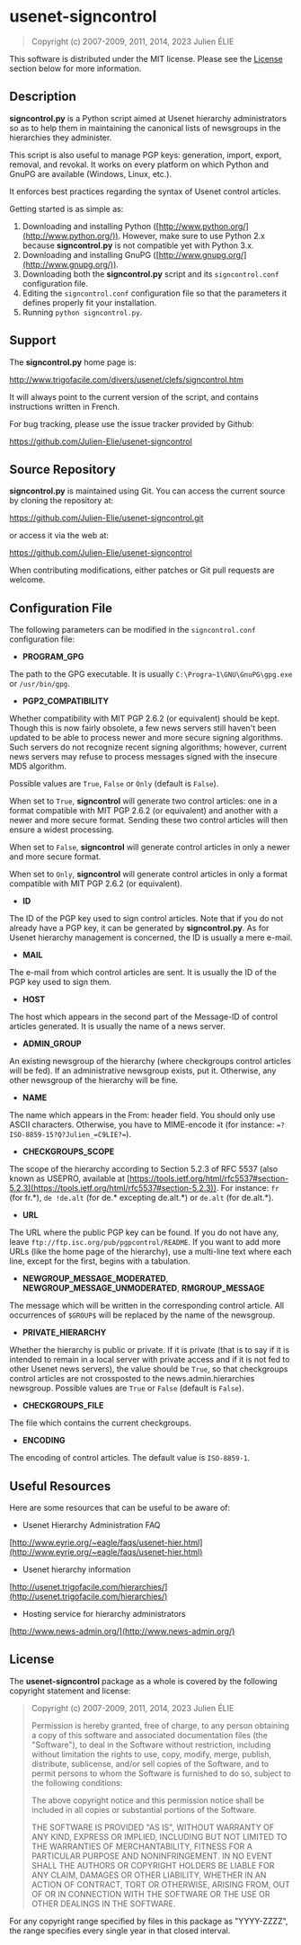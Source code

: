 # usenet-signcontrol

> Copyright (c) 2007-2009, 2011, 2014, 2023 Julien ÉLIE

This software is distributed under the MIT license.  Please see the
[License](#license) section below for more information.

## Description

**signcontrol.py** is a Python script aimed at Usenet hierarchy
administrators so as to help them in maintaining the canonical lists
of newsgroups in the hierarchies they administer.

This script is also useful to manage PGP keys:  generation, import,
export, removal, and revokal.  It works on every platform on which
Python and GnuPG are available (Windows, Linux, etc.).

It enforces best practices regarding the syntax of Usenet control
articles.

Getting started is as simple as:

1. Downloading and installing Python ([http://www.python.org/](http://www.python.org/)).  However,
make sure to use Python 2.x because **signcontrol.py** is not compatible
yet with Python 3.x.
2. Downloading and installing GnuPG ([http://www.gnupg.org/](http://www.gnupg.org/)).
3. Downloading both the **signcontrol.py** script and its `signcontrol.conf`
configuration file.
4. Editing the `signcontrol.conf` configuration file so that the parameters
it defines properly fit your installation.
5. Running `python signcontrol.py`.

## Support

The **signcontrol.py** home page is:

http://www.trigofacile.com/divers/usenet/clefs/signcontrol.htm

It will always point to the current version of the script, and contains
instructions written in French.

For bug tracking, please use the issue tracker provided by Github:

https://github.com/Julien-Elie/usenet-signcontrol

## Source Repository

**signcontrol.py** is maintained using Git.  You can access the current
source by cloning the repository at:

https://github.com/Julien-Elie/usenet-signcontrol.git

or access it via the web at:

https://github.com/Julien-Elie/usenet-signcontrol

When contributing modifications, either patches or Git pull requests
are welcome.

## Configuration File

The following parameters can be modified in the `signcontrol.conf`
configuration file:

- **PROGRAM\_GPG**

The path to the GPG executable.  It is usually
`C:\Progra~1\GNU\GnuPG\gpg.exe` or `/usr/bin/gpg`.

- **PGP2\_COMPATIBILITY**

Whether compatibility with MIT PGP 2.6.2 (or equivalent) should
be kept.  Though this is now fairly obsolete, a few news servers still
haven't been updated to be able to process newer and more secure signing
algorithms.  Such servers do not recognize recent signing algorithms;
however, current news servers may refuse to process messages signed
with the insecure MD5 algorithm.

Possible values are `True`, `False` or `Only` (default is `False`).

When set to `True`, **signcontrol** will generate two control articles:
one in a format compatible with MIT PGP 2.6.2 (or equivalent) and
another with a newer and more secure format.  Sending these two control
articles will then ensure a widest processing.

When set to `False`, **signcontrol** will generate control articles in
only a newer and more secure format.

When set to `Only`, **signcontrol** will generate control articles in
only a format compatible with MIT PGP 2.6.2 (or equivalent).

- **ID**

The ID of the PGP key used to sign control articles.  Note that if you
do not already have a PGP key, it can be generated by **signcontrol.py**.
As for Usenet hierarchy management is concerned, the ID is usually a
mere e-mail.

- **MAIL**

The e-mail from which control articles are sent.  It is usually the ID
of the PGP key used to sign them.

- **HOST**

The host which appears in the second part of the Message-ID of control
articles generated.  It is usually the name of a news server.

- **ADMIN\_GROUP**

An existing newsgroup of the hierarchy (where checkgroups control
articles will be fed).  If an administrative newsgroup exists, put it.
Otherwise, any other newsgroup of the hierarchy will be fine.

- **NAME**

The name which appears in the From: header field.  You should only use
ASCII characters.  Otherwise, you have to MIME-encode it (for instance:
`=?ISO-8859-15?Q?Julien_=C9LIE?=`).

- **CHECKGROUPS\_SCOPE**

The scope of the hierarchy according to Section
5.2.3 of RFC 5537 (also known as USEPRO, available at
[https://tools.ietf.org/html/rfc5537#section-5.2.3](https://tools.ietf.org/html/rfc5537#section-5.2.3)).  For instance:
`fr` (for fr.\*), `de !de.alt` (for de.\* excepting de.alt.\*) or
`de.alt` (for de.alt.\*).

- **URL**

The URL where the public PGP key can be found.  If you do not have any,
leave `ftp://ftp.isc.org/pub/pgpcontrol/README`.  If you want to add
more URLs (like the home page of the hierarchy), use a multi-line text
where each line, except for the first, begins with a tabulation.

- **NEWGROUP\_MESSAGE\_MODERATED**, **NEWGROUP\_MESSAGE\_UNMODERATED**,
**RMGROUP\_MESSAGE**

The message which will be written in the corresponding control article.
All occurrences of `$GROUP$` will be replaced by the name of the
newsgroup.

- **PRIVATE\_HIERARCHY**

Whether the hierarchy is public or private.  If it is private (that is
to say if it is intended to remain in a local server with private access
and if it is not fed to other Usenet news servers), the value should
be `True`, so that checkgroups control articles are not crossposted
to the news.admin.hierarchies newsgroup.  Possible values are `True`
or `False` (default is `False`).

- **CHECKGROUPS\_FILE**

The file which contains the current checkgroups.

- **ENCODING**

The encoding of control articles.  The default value is `ISO-8859-1`.

## Useful Resources

Here are some resources that can be useful to be aware of:

- Usenet Hierarchy Administration FAQ

[http://www.eyrie.org/~eagle/faqs/usenet-hier.html](http://www.eyrie.org/~eagle/faqs/usenet-hier.html)

- Usenet hierarchy information

[http://usenet.trigofacile.com/hierarchies/](http://usenet.trigofacile.com/hierarchies/)

- Hosting service for hierarchy administrators

[http://www.news-admin.org/](http://www.news-admin.org/)

## License

The **usenet-signcontrol** package as a whole is covered by the following
copyright statement and license:

> Copyright (c) 2007-2009, 2011, 2014, 2023 Julien ÉLIE
>
> Permission is hereby granted, free of charge, to any person obtaining a copy
of this software and associated documentation files (the "Software"), to deal
in the Software without restriction, including without limitation the rights
to use, copy, modify, merge, publish, distribute, sublicense, and/or sell
copies of the Software, and to permit persons to whom the Software is
furnished to do so, subject to the following conditions:
>
> The above copyright notice and this permission notice shall be included in all
copies or substantial portions of the Software.
>
> THE SOFTWARE IS PROVIDED "AS IS", WITHOUT WARRANTY OF ANY KIND, EXPRESS OR
IMPLIED, INCLUDING BUT NOT LIMITED TO THE WARRANTIES OF MERCHANTABILITY,
FITNESS FOR A PARTICULAR PURPOSE AND NONINFRINGEMENT. IN NO EVENT SHALL THE
AUTHORS OR COPYRIGHT HOLDERS BE LIABLE FOR ANY CLAIM, DAMAGES OR OTHER
LIABILITY, WHETHER IN AN ACTION OF CONTRACT, TORT OR OTHERWISE, ARISING FROM,
OUT OF OR IN CONNECTION WITH THE SOFTWARE OR THE USE OR OTHER DEALINGS IN THE
SOFTWARE.

For any copyright range specified by files in this package as "YYYY-ZZZZ",
the range specifies every single year in that closed interval.
